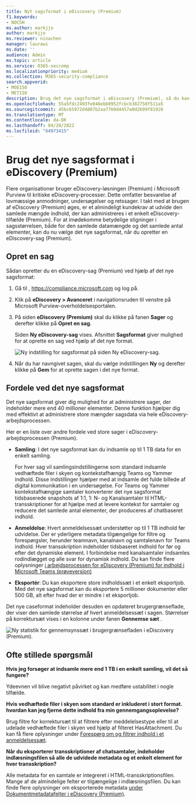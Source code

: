 ```yaml
---
title: Nyt sagsformat i eDiscovery (Premium)
f1.keywords:
- NOCSH
ms.author: markjjo
author: markjjo
ms.reviewer: ninachen
manager: laurawi
ms.date: ''
audience: Admin
ms.topic: article
ms.service: O365-seccomp
ms.localizationpriority: medium
ms.collection: M365-security-compliance
search.appverid:
- MOE150
- MET150
description: Brug det nye sagsformat i eDiscovery (Premium), så du kan tilføje flere elementer for at gennemse sæt og drage fordel af andre øgede grænser og ny funktionalitet.
ms.openlocfilehash: 55a5fdc2493fe046ebb8952fcbcb382750f511a5
ms.sourcegitcommit: 45bc65972d4007b2aa7760d4457a0d2699f81926
ms.translationtype: MT
ms.contentlocale: da-DK
ms.lasthandoff: 04/20/2022
ms.locfileid: "64973415"
---
```

# <a name="use-the-new-case-format-in-ediscovery-premium"></a>Brug det nye sagsformat i eDiscovery (Premium)

Flere organisationer bruger eDiscovery-løsningen (Premium) i Microsoft Purview til kritiske eDiscovery-processer. Dette omfatter besvarelse af lovmæssige anmodninger, undersøgelser og retssager. I takt med at brugen af eDiscovery (Premium) øges, er et almindeligt kundekrav at udvide den samlede mængde indhold, der kan administreres i et enkelt eDiscovery-tilfælde (Premium). For at imødekomme betydelige stigninger i sagsstørrelsen, både for den samlede datamængde og det samlede antal elementer, kan du nu vælge det nye sagsformat, når du opretter en eDiscovery-sag (Premium).  

## <a name="create-a-case"></a>Opret en sag

Sådan opretter du en eDiscovery-sag (Premium) ved hjælp af det nye sagsformat:

1. Gå til , <https://compliance.microsoft.com> og log på.

2. Klik på **eDiscovery > Avanceret** i navigationsruden til venstre på Microsoft Purview-overholdelsesportalen.

3. På siden **eDiscovery (Premium)** skal du klikke på fanen **Sager** og derefter klikke på **Opret en sag**.

   Siden **Ny eDiscovery-sag** vises. Afsnittet **Sagsformat** giver mulighed for at oprette en sag ved hjælp af det nye format.

   ![Ny indstilling for sagsformat på siden Ny eDiscovery-sag.](..\media\AeDNewCaseFormat1.png)

4. Når du har navngivet sagen, skal du vælge indstillingen **Ny** og derefter klikke på **Gem** for at oprette sagen i det nye format.

## <a name="benefits-of-the-new-case-format"></a>Fordele ved det nye sagsformat

Det nye sagsformat giver dig mulighed for at administrere sager, der indeholder mere end 40 millioner elementer. Denne funktion hjælper dig med effektivt at administrere store mængder sagsdata via hele eDiscovery-arbejdsprocessen.

Her er en liste over andre fordele ved store sager i eDiscovery-arbejdsprocessen (Premium).

- **Samling**: I det nye sagsformat kan du indsamle op til 1 TB data for en enkelt samling.

   For hver sag vil samlingsindstillingerne som standard indsamle vedhæftede filer i skyen og kontekstafhængig Teams og Yammer indhold. Disse indstillinger hjælper med at indsamle det fulde billede af digital kommunikation i en undersøgelse. For Teams og Yammer kontekstafhængige samtaler konverterer det nye sagsformat tidsbaserede snapshots af 1:1, 1: N- og Kanalsamtaler til HTML-transskriptioner for at hjælpe med at levere kontekst for samtaler og reducere det samlede antal elementer, der produceres af chatbaseret indhold.  

- **Anmeldelse**: Hvert anmeldelsessæt understøtter op til 1 TB indhold før udvidelse. Der er yderligere metadata tilgængelige for filtre og forespørgsler, herunder teamnavn, kanalnavn og samtalenavn for Teams indhold. Hver transskription indeholder tidsbaseret indhold for før og efter det dynamiske element. I forbindelse med kanalsamtaler indsamles rodindlægget og alle svar for dynamisk indhold. Du kan finde flere oplysninger [i arbejdsprocessen for eDiscovery (Premium) for indhold i Microsoft Teams (prøveversion)](teams-workflow-in-advanced-ediscovery.md)

- **Eksportér**: Du kan eksportere store indholdssæt i et enkelt eksportjob. Med det nye sagsformat kan du eksportere 5 millioner dokumenter eller 500 GB, alt efter hvad der er mindre i et eksportjob.

Det nye caseformat indeholder desuden en opdateret brugergrænseflade, der viser den samlede størrelse af hvert anmeldelsessæt i sagen. Størrelser på korrektursæt vises i en kolonne under fanen **Gennemse sæt** .

![Ny statistik for gennemsynssæt i brugergrænsefladen i eDiscovery (Premium).](..\media\LargeCaseUI.png)

## <a name="frequently-asked-questions"></a>Ofte stillede spørgsmål

**Hvis jeg forsøger at indsamle mere end 1 TB i en enkelt samling, vil det så fungere?**

Ydeevnen vil blive negativt påvirket og kan medføre ustabilitet i nogle tilfælde.

**Hvis vedhæftede filer i skyen som standard er inkluderet i stort format. hvordan kan jeg fjerne dette indhold fra min gennemgangsoplevelse?**  

Brug filtre for korrektursæt til at filtrere efter meddelelsestype eller til at udelade vedhæftede filer i skyen ved hjælp af filteret HasAttachment. Du kan få flere oplysninger under [Forespørg om og filtrer indhold i et anmeldelsessæt](review-set-search.md).

**Når du eksporterer transskriptioner af chatsamtaler, indeholder indlæsningsfilen så alle de udvidede metadata og et enkelt element for hver transskription?**

Alle metadata for en samtale er integreret i HTML-transskriptionsfilen.  Mange af de almindelige felter er tilgængelige i indlæsningsfilen. Du kan finde flere oplysninger om eksporterede metadata [under Dokumentmetadatafelter i eDiscovery (Premium)](document-metadata-fields-in-Advanced-eDiscovery.md).
